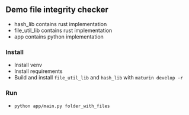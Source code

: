 ## Demo file integrity checker

- hash_lib contains rust implementation
- file_util_lib contains rust implementation
- app contains python implementation


### Install

- Install venv
- Install requirements
- Build and install `file_util_lib` and `hash_lib` with `maturin develop -r`

### Run

- `python app/main.py folder_with_files`